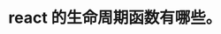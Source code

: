 <!--
 * @Author: your name
 * @Date: 2019-12-26 15:41:35
 * @LastEditTime: 2019-12-26 15:41:43
 * @LastEditors: your name
 * @Description: In User Settings Edit
 * @FilePath: \beixiang_ly\ly_restart\9_ms\react.md
 -->
# react 的生命周期函数有哪些。